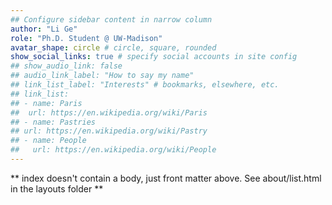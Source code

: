 ```yaml
---
## Configure sidebar content in narrow column
author: "Li Ge"
role: "Ph.D. Student @ UW-Madison"
avatar_shape: circle # circle, square, rounded
show_social_links: true # specify social accounts in site config
## show_audio_link: false
## audio_link_label: "How to say my name"
## link_list_label: "Interests" # bookmarks, elsewhere, etc.
## link_list:
## - name: Paris
##  url: https://en.wikipedia.org/wiki/Paris
## - name: Pastries
## url: https://en.wikipedia.org/wiki/Pastry
## - name: People
##   url: https://en.wikipedia.org/wiki/People
---
```


** index doesn't contain a body, just front matter above.
See about/list.html in the layouts folder **
